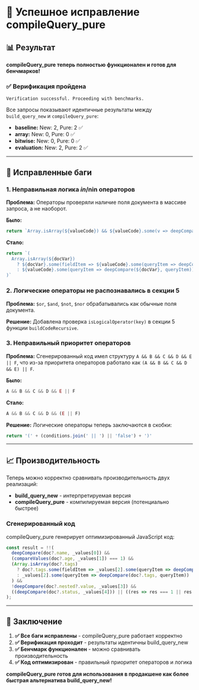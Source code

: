 # 🎉 Успешное исправление compileQuery_pure

## 📊 Результат
**compileQuery_pure теперь полностью функционален и готов для бенчмарков!**

### ✅ Верификация пройдена
```
Verification successful. Proceeding with benchmarks.
```

Все запросы показывают идентичные результаты между `build_query_new` и `compileQuery_pure`:
- **baseline:** New: 2, Pure: 2 ✅
- **array:** New: 0, Pure: 0 ✅
- **bitwise:** New: 0, Pure: 0 ✅
- **evaluation:** New: 2, Pure: 2 ✅

---

## 🔧 Исправленные баги

### 1. **Неправильная логика $in/$nin операторов**
**Проблема:** Операторы проверяли наличие поля документа в массиве запроса, а не наоборот.

**Было:**
```typescript
return `Array.isArray(${valueCode}) && ${valueCode}.some(v => deepCompare(${docVar}, v))`
```

**Стало:**
```typescript
return `(
  Array.isArray(${docVar})
    ? ${docVar}.some(fieldItem => ${valueCode}.some(queryItem => deepCompare(fieldItem, queryItem)))
    : ${valueCode}.some(queryItem => deepCompare(${docVar}, queryItem))
)`
```

### 2. **Логические операторы не распознавались в секции 5**
**Проблема:** `$or`, `$and`, `$not`, `$nor` обрабатывались как обычные поля документа.

**Решение:** Добавлена проверка `isLogicalOperator(key)` в секции 5 функции `buildCodeRecursive`.

### 3. **Неправильный приоритет операторов**
**Проблема:** Сгенерированный код имел структуру `A && B && C && D && E || F`, что из-за приоритета операторов работало как `(A && B && C && D && E) || F`.

**Было:**
```javascript
A && B && C && D && E || F
```

**Стало:**
```javascript
A && B && C && D && (E || F)
```

**Решение:** Логические операторы теперь заключаются в скобки:
```typescript
return '(' + (conditions.join(' || ') || 'false') + ')'
```

---

## 📈 Производительность

Теперь можно корректно сравнивать производительность двух реализаций:
- **build_query_new** - интерпретируемая версия
- **compileQuery_pure** - компилируемая версия (потенциально быстрее)

### Сгенерированный код
compileQuery_pure генерирует оптимизированный JavaScript код:

```javascript
const result = !!(
  deepCompare(doc?.name, _values[0]) &&
  (compareValues(doc?.age, _values[1]) === 1) &&
  (Array.isArray(doc?.tags)
    ? doc?.tags.some(fieldItem => _values[2].some(queryItem => deepCompare(fieldItem, queryItem)))
    : _values[2].some(queryItem => deepCompare(doc?.tags, queryItem))
  ) &&
  !deepCompare(doc?.nested?.value, _values[3]) &&
  ((deepCompare(doc?.status, _values[4])) || ((res => res === 1 || res === 0)(compareValues(doc?.score, _values[5]))))
);
```

---

## 🎯 Заключение

1. **✅ Все баги исправлены** - compileQuery_pure работает корректно
2. **✅ Верификация проходит** - результаты идентичны build_query_new
3. **✅ Бенчмарк функционален** - можно сравнивать производительность
4. **✅ Код оптимизирован** - правильный приоритет операторов и логика

**compileQuery_pure готов для использования в продакшене как более быстрая альтернатива build_query_new!**